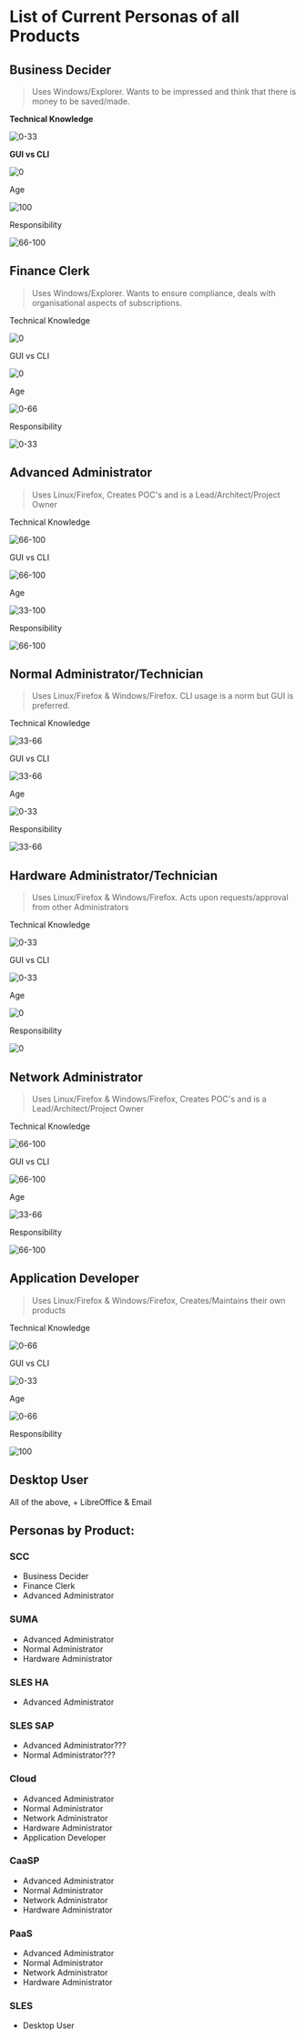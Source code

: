 # List of Current Personas of all Products
## Business Decider
>  Uses Windows/Explorer. Wants to be impressed and think that there is money to be saved/made.

**Technical Knowledge**

![0-33](/uploads/58f62592475daf6dc67af722ffbb3ce2/0-33.png)

**GUI vs CLI**

![0](/uploads/329948c3cf97485979ffcd8af218d30a/0.png)

Age

![100](/uploads/81bb6489680429fefd24d049a01e6cde/100.png)

Responsibility

![66-100](/uploads/59ea0ebb99aedb32dbba00c216a0bcc5/66-100.png)

## Finance Clerk
>  Uses Windows/Explorer. Wants to ensure compliance, deals with organisational aspects of subscriptions.

Technical Knowledge

![0](/uploads/329948c3cf97485979ffcd8af218d30a/0.png)

GUI vs CLI

![0](/uploads/329948c3cf97485979ffcd8af218d30a/0.png)

Age

![0-66](/uploads/f235bf9d68ce308b53fb2be740397911/0-66.png)

Responsibility

![0-33](/uploads/58f62592475daf6dc67af722ffbb3ce2/0-33.png)

## Advanced Administrator
>  Uses Linux/Firefox, Creates POC's and is a Lead/Architect/Project Owner

Technical Knowledge

![66-100](/uploads/59ea0ebb99aedb32dbba00c216a0bcc5/66-100.png)

GUI vs CLI

![66-100](/uploads/59ea0ebb99aedb32dbba00c216a0bcc5/66-100.png)

Age

![33-100](/uploads/bd961846313c3e3fe82e7c25962e7197/33-100.png)

Responsibility

![66-100](/uploads/59ea0ebb99aedb32dbba00c216a0bcc5/66-100.png)

## Normal Administrator/Technician

>  Uses Linux/Firefox & Windows/Firefox. CLI usage is a norm but GUI is preferred.

Technical Knowledge

![33-66](/uploads/bd4352ca8821c99a974d0fea5f801ea4/33-66.png)

GUI vs CLI

![33-66](/uploads/bd4352ca8821c99a974d0fea5f801ea4/33-66.png)

Age

![0-33](/uploads/58f62592475daf6dc67af722ffbb3ce2/0-33.png)

Responsibility

![33-66](/uploads/bd4352ca8821c99a974d0fea5f801ea4/33-66.png)

## Hardware Administrator/Technician
>  Uses Linux/Firefox & Windows/Firefox. Acts upon requests/approval from other Administrators

Technical Knowledge

![0-33](/uploads/58f62592475daf6dc67af722ffbb3ce2/0-33.png)

GUI vs CLI

![0-33](/uploads/58f62592475daf6dc67af722ffbb3ce2/0-33.png)

Age

![0](/uploads/329948c3cf97485979ffcd8af218d30a/0.png)

Responsibility

![0](/uploads/329948c3cf97485979ffcd8af218d30a/0.png)


## Network Administrator
>  Uses Linux/Firefox & Windows/Firefox, Creates POC's and is a Lead/Architect/Project Owner

Technical Knowledge

![66-100](/uploads/59ea0ebb99aedb32dbba00c216a0bcc5/66-100.png)

GUI vs CLI

![66-100](/uploads/59ea0ebb99aedb32dbba00c216a0bcc5/66-100.png)

Age

![33-66](/uploads/bd4352ca8821c99a974d0fea5f801ea4/33-66.png)

Responsibility

![66-100](/uploads/59ea0ebb99aedb32dbba00c216a0bcc5/66-100.png)

## Application Developer
>  Uses Linux/Firefox & Windows/Firefox, Creates/Maintains their own products

Technical Knowledge

![0-66](/uploads/f235bf9d68ce308b53fb2be740397911/0-66.png)

GUI vs CLI

![0-33](/uploads/58f62592475daf6dc67af722ffbb3ce2/0-33.png)

Age

![0-66](/uploads/f235bf9d68ce308b53fb2be740397911/0-66.png)

Responsibility

![100](/uploads/81bb6489680429fefd24d049a01e6cde/100.png)

## Desktop User
All of the above, + LibreOffice & Email

## Personas by Product:

### SCC
- Business Decider
- Finance Clerk
- Advanced Administrator

### SUMA
- Advanced Administrator
- Normal Administrator
- Hardware Administrator

### SLES HA
- Advanced Administrator

### SLES SAP
- Advanced Administrator???
- Normal Administrator???

### Cloud
- Advanced Administrator
- Normal Administrator
- Network Administrator
- Hardware Administrator
- Application Developer

### CaaSP
- Advanced Administrator
- Normal Administrator
- Network Administrator
- Hardware Administrator

### PaaS
- Advanced Administrator
- Normal Administrator
- Network Administrator
- Hardware Administrator

### SLES
- Desktop User


